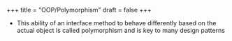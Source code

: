 +++
title = "OOP/Polymorphism"
draft = false
+++

-   This ability of an interface method to behave differently based on the actual object is called polymorphism and is key to many design patterns